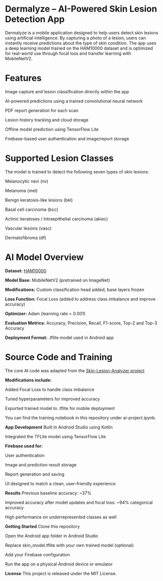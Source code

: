# **Dermalyze – AI-Powered Skin Lesion Detection App**

Dermalyze is a mobile application designed to help users detect skin lesions using artificial intelligence. By capturing a photo of a lesion, users can instantly receive predictions about the type of skin condition. The app uses a deep learning model trained on the HAM10000 dataset and is optimized for real-world use through focal loss and transfer learning with MobileNetV2.

# **Features**
Image capture and lesion classification directly within the app

AI-powered predictions using a trained convolutional neural network

PDF report generation for each scan

Lesion history tracking and cloud storage

Offline model prediction using TensorFlow Lite

Firebase-based user authentication and image/report storage

# **Supported Lesion Classes**
The model is trained to detect the following seven types of skin lesions:

Melanocytic nevi (nv)

Melanoma (mel)

Benign keratosis-like lesions (bkl)

Basal cell carcinoma (bcc)

Actinic keratoses / Intraepithelial carcinoma (akiec)

Vascular lesions (vasc)

Dermatofibroma (df)

# **AI Model Overview**
**Dataset:** [HAM10000](https://www.kaggle.com/kmader/skin-cancer-mnist-ham10000)


**Model Base:** MobileNetV2 (pretrained on ImageNet)

**Modifications:** Custom classification head added, base layers frozen

**Loss Function:** Focal Loss (added to address class imbalance and improve accuracy)

**Optimizer:** Adam (learning rate = 0.001)

**Evaluation Metrics:** Accuracy, Precision, Recall, F1-score, Top-2 and Top-3 Accuracy

**Deployment Format:** .tflite model used in Android app

# **Source Code and Training**
The core AI code was adapted from the [Skin-Lesion-Analyzer project](https://github.com/vbookshelf/Skin-Lesion-Analyzer)

**Modifications include:**

Added Focal Loss to handle class imbalance

Tuned hyperparameters for improved accuracy

Exported trained model to .tflite for mobile deployment

You can find the training notebook in this repository under ai-project.ipynb.

**App Development**
Built in Android Studio using Kotlin

Integrated the TFLite model using TensorFlow Lite

**Firebase used for:**

User authentication

Image and prediction result storage

Report generation and saving

UI designed to match a clean, user-friendly experience

**Results**
Previous baseline accuracy: ~37%

Improved accuracy after model updates and focal loss: ~94% categorical accuracy

High performance on underrepresented classes as well

**Getting Started**
Clone this repository

Open the Android app folder in Android Studio

Replace skin_model.tflite with your own trained model (optional)

Add your Firebase configuration

Run the app on a physical Android device or emulator

**License**
This project is released under the MIT License.
